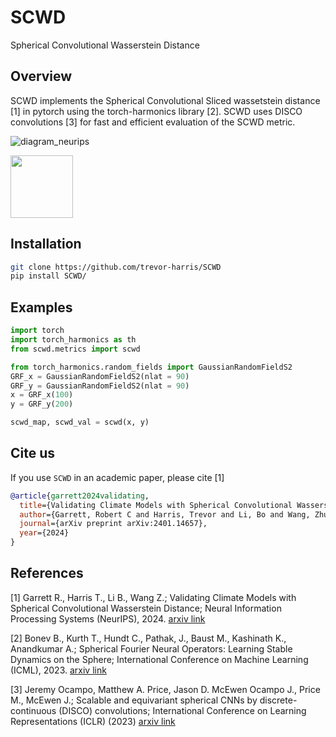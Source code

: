 # SCWD
Spherical Convolutional Wasserstein Distance

## Overview

SCWD implements the Spherical Convolutional Sliced wassetstein distance [1] in pytorch using the torch-harmonics library [2]. SCWD uses DISCO convolutions [3] for fast and efficient evaluation of the SCWD metric.

![diagram_neurips](https://github.com/user-attachments/assets/ebd9953d-c459-47c5-aa0e-94e2a1544fb5)

<img src="[https://your-image-url.type](https://github.com/user-attachments/assets/ebd9953d-c459-47c5-aa0e-94e2a1544fb5)" width="100" height="100">

## Installation
```bash
git clone https://github.com/trevor-harris/SCWD
pip install SCWD/
```

## Examples

```python
import torch
import torch_harmonics as th
from scwd.metrics import scwd

from torch_harmonics.random_fields import GaussianRandomFieldS2
GRF_x = GaussianRandomFieldS2(nlat = 90)
GRF_y = GaussianRandomFieldS2(nlat = 90)
x = GRF_x(100)
y = GRF_y(200)

scwd_map, scwd_val = scwd(x, y)
```

## Cite us

If you use `SCWD` in an academic paper, please cite [1]

```bibtex
@article{garrett2024validating,
  title={Validating Climate Models with Spherical Convolutional Wasserstein Distance},
  author={Garrett, Robert C and Harris, Trevor and Li, Bo and Wang, Zhuo},
  journal={arXiv preprint arXiv:2401.14657},
  year={2024}
}
```
## References
<a id='1'>[1]</a>
Garrett R., Harris T., Li B., Wang Z.; 
Validating Climate Models with Spherical Convolutional Wasserstein Distance;
Neural Information Processing Systems (NeurIPS), 2024. [arxiv link](https://arxiv.org/abs/2401.14657)

<a id="1">[2]</a>
Bonev B., Kurth T., Hundt C., Pathak, J., Baust M., Kashinath K., Anandkumar A.;
Spherical Fourier Neural Operators: Learning Stable Dynamics on the Sphere;
International Conference on Machine Learning (ICML), 2023. [arxiv link](https://arxiv.org/abs/2306.03838)

<a id="1">[3]</a>
Jeremy Ocampo, Matthew A. Price, Jason D. McEwen
Ocampo J., Price M., McEwen J.;
Scalable and equivariant spherical CNNs by discrete-continuous (DISCO) convolutions;
International Conference on Learning Representations (ICLR) (2023) [arxiv link](https://arxiv.org/abs/2209.13603)


